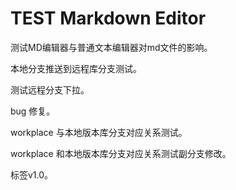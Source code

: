 # TEST Markdown Editor

测试MD编辑器与普通文本编辑器对md文件的影响。

本地分支推送到远程库分支测试。

测试远程分支下拉。

bug 修复。

workplace 与本地版本库分支对应关系测试。

workplace 和本地版本库分支对应关系测试副分支修改。

标签v1.0。





